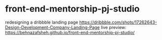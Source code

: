 # front-end-mentorship-pj-studio
redesigning a dribbble landing page https://dribbble.com/shots/17262643-Design-Development-Company-Landing-Page
live preview: https://behnazafsheh.github.io/front-end-mentorship-pj-studio/
